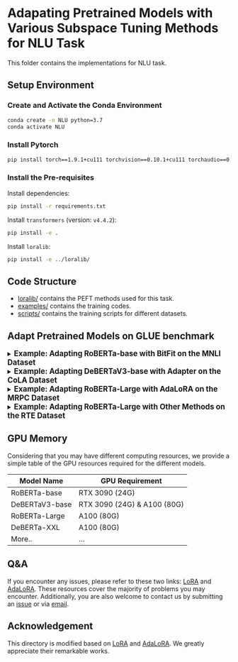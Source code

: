 # Adapating Pretrained Models with Various Subspace Tuning Methods for NLU Task

This folder contains the implementations for NLU task.

## Setup Environment

### Create and Activate the Conda Environment

```bash
conda create -n NLU python=3.7
conda activate NLU 
```

### Install Pytorch

```bash
pip install torch==1.9.1+cu111 torchvision==0.10.1+cu111 torchaudio==0.9.1 -f https://download.pytorch.org/whl/torch_stable.html
```

### Install the Pre-requisites

Install dependencies:

```bash
pip install -r requirements.txt
```

Install `transformers` (version: `v4.4.2`):

```bash
pip install -e . 
```

Install `loralib`:

```bash
pip install -e ../loralib/
```

## Code Structure

- [loralib/](../loralib/loralib/) contains the PEFT methods used for this task.
- [examples/](./examples/) contains the training codes.
- [scripts/](./scripts/) contains the training scripts for different datasets.

## Adapt Pretrained Models on GLUE benchmark

<details>
  <summary><strong><span style="font-size: 1.2em;">Example: Adapting RoBERTa-base with BitFit on the MNLI Dataset</span></strong></summary>

```bash
python -m torch.distributed.launch --master_port=8679 --nproc_per_node=1 \
examples/text-classification/run_glue.py \
--model_name_or_path roberta-base \
--task_name mnli \
--apply_bitfit \
--do_train --do_eval \
--max_seq_length 256 \
--per_device_train_batch_size 32 --learning_rate 5e-4 --num_train_epochs 7 \
--warmup_steps 1000 \
--cls_dropout 0.15 --weight_decay 0 \
--evaluation_strategy steps --eval_steps 3000 \
--save_strategy steps --save_steps 30000 \
--logging_steps 500 \
--seed 42 \
--root_output_dir ./output/glue/mnli \
--overwrite_output_dir
```

<strong><span style="font-size: 1em;">Hyperparameter Setup</span></strong>

+ `model_name_or_path`: Apply pretrained models. `roberta-base` for RoBERTa-base (125M).
+ `apply_bitfit`: Apply BitFit for the model.

</details>

<details>
  <summary><strong><span style="font-size: 1.2em;">Example: Adapting DeBERTaV3-base with Adapter on the CoLA Dataset</span></strong></summary>

```bash
python -m torch.distributed.launch --master_port=8679 --nproc_per_node=1 \
examples/text-classification/run_glue.py \
--model_name_or_path microsoft/deberta-v3-base \
--task_name cola \
--apply_adapter --adapter_type houlsby --adapter_size 64 \
--do_train --do_eval --max_seq_length 64 \
--per_device_train_batch_size 32 --learning_rate 8e-4 \
--num_train_epochs 25 --warmup_steps 100 \
--cls_dropout 0.10 --weight_decay 0.00 \
--evaluation_strategy steps --eval_steps 100 \
--save_strategy steps --save_steps 10000 \
--logging_steps 10 \
--tb_writter_loginterval 100 \
--report_to tensorboard \
--seed 6 \
--root_output_dir ./output/glue/cola \
--overwrite_output_dir
```

<strong><span style="font-size: 1em;">Hyperparameter Setup</span></strong>

+ `model_name_or_path`: Apply pretrained models. `microsoft/deberta-v3-base` for DeBERTaV3-base (184M).
+ `apply_adapter`: Apply Adapter for the model.
+ `adapter_type`: Specify the type of Adapter. `houlsby` for Houslby Adapter and `pfeiffer` for Pfeiffer Adapter.
+ `adapter_size`: Specify the size of Adapter.

</details>

<details>
  <summary><strong><span style="font-size: 1.2em;">Example: Adapting RoBERTa-Large with AdaLoRA on the MRPC Dataset</span></strong></summary>

```bash
python -m torch.distributed.launch --master_port=8679 --nproc_per_node=1 \
examples/text-classification/run_glue.py \
--model_name_or_path roberta-large \
--task_name mrpc \
--apply_lora --apply_adalora --lora_type svd \
--target_rank 1   --lora_r 2   \
--reg_orth_coef 0.1 \
--init_warmup 600 --final_warmup 1800 --mask_interval 1 \
--beta1 0.85 --beta2 0.85 \
--lora_module query,key,value,intermediate,layer.output,attention.output \
--lora_alpha 32 \
--do_train --do_eval --max_seq_length 320 \
--per_device_train_batch_size 32 --learning_rate 1e-3 \
--num_train_epochs 30 --warmup_ratio 0.1 \
--cls_dropout 0.0 --weight_decay 0.01 \
--evaluation_strategy steps --eval_steps 300 \
--save_strategy steps --save_steps 3000 \
--logging_steps 100 \
--report_to tensorboard \
--seed 6 \
--root_output_dir ./output/debertav3-base/mrpc \
--overwrite_output_dir
```

<strong><span style="font-size: 1em;">Hyperparameter Setup</span></strong>

+ `model_name_or_path`: Apply pretrained models. `roberta-large` for RoBERTa-Large (355M).
+ `apply_lora, apply_adalora`: Apply AdaLoRA for the model.
+ `lora_type`: `svd` for usage of SVDLinear in [adalora](../loralib/loralib/adalora.py).
+ Other parameters: See the hyper-parameter settings in [AdaLoRA](https://github.com/QingruZhang/AdaLoRA/tree/main).

</details>

<details>
  <summary><strong><span style="font-size: 1.2em;">Example: Adapting RoBERTa-Large with Other Methods on the RTE Dataset</span></strong></summary>
We here take LoRA as an example.

```bash
python -m torch.distributed.launch --master_port=8679 --nproc_per_node=1 \
examples/text-classification/run_glue.py \
--model_name_or_path roberta-large \
--task_name rte \
--apply_lora --lora_type frd \
--lora_r 2 \
--lora_module query,key,value,intermediate,layer.output,attention.output \
--lora_alpha 4 \
--do_train --do_eval --max_seq_length 320 \
--per_device_train_batch_size 32 --learning_rate 1.2e-3 \
--num_train_epochs 50 --warmup_steps 200 \
--cls_dropout 0.20 --weight_decay 0.01 \
--evaluation_strategy steps --eval_steps 100 \
--save_strategy steps --save_steps 10000 \
--logging_steps 10 --report_to tensorboard \
--seed 6 \
--root_output_dir ./output/glue/rte \
--overwrite_output_dir 
```

<strong><span style="font-size: 1em;">Hyperparameter Setup</span></strong>

+ `apply_lora`: Apply LoRA and other methods for the model.
+ `lora_type`: `frd` for the utilization of the Linear module in [layers](../loralib/loralib/layers.py). If an alternative approach is preferred, you may replace the contents of [layers](../loralib/loralib/layers.py) directly with the contents from other files, such us [TriLoRA](../loralib/loralib/layers_TriLoRA.py).

</details>

## GPU Memory

Considering that you may have different computing resources, we provide a simple table of the GPU resources required for the different models.

| Model Name | GPU Requirement |
|------------|-----------------|
| RoBERTa-base | RTX 3090 (24G)|
| DeBERTaV3-base | RTX 3090 (24G) & A100 (80G) |
| RoBERTa-Large | A100 (80G) |
| DeBERTa-XXL | A100 (80G) |
|More..|...|

## Q&A

If you encounter any issues, please refer to these two links: [LoRA](https://github.com/microsoft/LoRA/issues) and [AdaLoRA](https://github.com/QingruZhang/AdaLoRA/issues). These resources cover the majority of problems you may encounter. Additionally, you are also welcome to contact us by submitting an [issue](https://github.com/Chongjie-Si/Subspace-Tuning/issues) or via [email](mailto:chongjiesi@sjtu.edu.cn).

## Acknowledgement

This directory is modified based on [LoRA](https://github.com/microsoft/LoRA) and [AdaLoRA](https://github.com/QingruZhang/AdaLoRA). We greatly appreciate their remarkable works.
